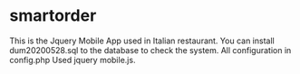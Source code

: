# smartorder

This is the Jquery Mobile App used in Italian restaurant.
You can install dum20200528.sql to the database to check the system.
All configuration in config.php
Used jquery mobile.js.
